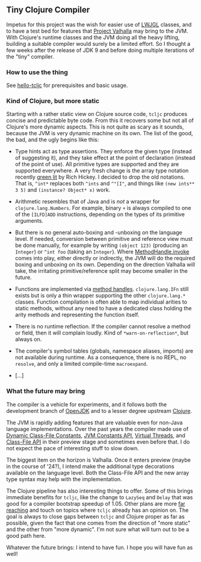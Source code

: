 ## Tiny Clojure Compiler

Impetus for this project was the wish for easier use of
[LWJGL](https://github.com/LWJGL/lwjgl3) classes, and to have a test
bed for features that [Project
Valhalla](https://openjdk.org/projects/valhalla/) may bring to the
JVM.  With Clojure's runtime classes and the JVM doing all the heavy
lifting, building a suitable compiler would surely be a limited
effort.  So I thought a few weeks after the release of JDK 9 and
before doing multiple iterations of the "tiny" compiler.

### How to use the thing

See [hello-tcljc](https://github.com/mva/hello-tcljc) for
prerequisites and basic usage.

### Kind of Clojure, but more static

Starting with a rather static view on Clojure source code, `tcljc`
produces concise and predictable byte code.  From this it recovers some
but not all of Clojure's more dynamic aspects.  This is not quite as
scary as it sounds, because the JVM is very dynamic machine on its
own.  The list of the good, the bad, and the ugly begins like this:

* Type hints act as type assertions.  They enforce the given type
  (instead of suggesting it), and they take effect at the point of
  declaration (instead of the point of use).  All primitive types are
  supported and they are supported everywhere.  A very fresh change is
  the array type notation recently [green
  lit](https://clojure.org/news/2023/10/06/deref#:~:text=Our%20plan%20going%20forward%20is%20to%20support%20a%20new%20array%20class%20syntax%20which%20is%20a%20symbol%20of%20the%20class%20with%20a%20*%20suffix.)
  by Rich Hickey.  I decided to drop the old notations.  That is,
  `^int*` replaces both `^ints` and ```^"[I"```, and things like
  ```(new ints** 3 5)``` and ```(instance? Object* x)``` work.

* Arithmetic resembles that of Java and is *not* a wrapper for
  `clojure.lang.Numbers`.  For example, binary `+` is always compiled
  to one of the `[ILFD]ADD` instructions, depending on the types of
  its primitive arguments.

* But there is no general auto-boxing and -unboxing on the language
  level.  If needed, conversion between primitive and reference view
  must be done manually, for example by writing `(object 123)`
  (producing an `Integer`) or `^int foo` (taking an `Integer`).  Where
  [MethodHandle.invoke](https://docs.oracle.com/en/java/javase/21/docs/api/java.base/java/lang/reflect/Method.html#invoke\(java.lang.Object,java.lang.Object...\))
  comes into play, either directly or indirectly, the JVM will do the
  required boxing and unboxing on its own.  Depending on the direction
  Valhalla will take, the irritating primitive/reference split may
  become smaller in the future.

* Functions are implemented via [method
  handles](https://docs.oracle.com/en/java/javase/21/docs/api/java.base/java/lang/invoke/MethodHandle.html).
  `clojure.lang.IFn` still exists but is only a thin wrapper
  supporting the other `clojure.lang.*` classes.  Function compilation
  is often able to map individual arities to static methods, without
  any need to have a dedicated class holding the arity methods and
  representing the function itself.

* There is no runtime reflection.  If the compiler cannot resolve a
  method or field, then it will complain loudly.  Kind of
  `*warn-on-reflection*`, but always on.

* The compiler's symbol tables (globals, namespace aliases, imports)
  are not available during runtime.  As a consequence, there is no
  REPL, no `resolve`, and only a limited compile-time `macroexpand`.

* [...]

### What the future may bring

The compiler is a vehicle for experiments, and it follows both the
development branch of [OpenJDK](https://github.com/openjdk/jdk) and to
a lesser degree upstream
[Clojure](https://github.com/clojure/clojure).

The JVM is rapidly adding features that are valuable even for non-Java
language implementations.  Over the past years the compiler made use
of [Dynamic Class-File Constants](https://openjdk.java.net/jeps/309),
[JVM Constants API](https://openjdk.java.net/jeps/334), [Virtual
Threads](https://openjdk.org/jeps/444), and [Class-File
API](https://openjdk.org/jeps/457) in their preview stage and
sometimes even before that.  I do not expect the pace of interesting
stuff to slow down.

The biggest item on the horizon is Valhalla.  Once it enters preview
(maybe in the course of '24?), I intend make the additional type
decorations available on the language level.  Both the Class-File API
and the new array type syntax may help with the implementation.

The Clojure pipeline has also interesting things to offer.  Some of
this brings immediate benefits for `tcljc`, like the change to
`LazySeq` and `Delay` that was good for a compiler bootstrap speedup
of 1.05.  Other plans are more [far
reaching](https://clojure.org/news/2023/09/08/deref) and touch on
topics where `tcljc` already has an opinion on.  The goal is always to
close gaps between `tcljc` and Clojure proper as far as possible,
given the fact that one comes from the direction of "more static" and
the other from "more dynamic".  I'm not sure what will turn out to be
a good path here.

Whatever the future brings: I intend to have fun.  I hope you will
have fun as well!
